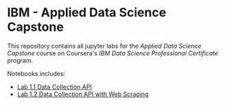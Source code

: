 # IBM - Applied Data Science Capstone
This repository contains all jupyter labs for the *Applied Data Science Capstone* course on Coursera's *IBM Data Science Professional Certificate* program.

Notebooks includes:
- [Lab 1.1 Data Collection API](Lab%201.1%20Data%20Collection%20API.ipynb)
- [Lab 1.2 Data Collection API with Web Scraping](Lab%201.2%20Data%20Collection%20API%20with%20Web%20Scraping)
